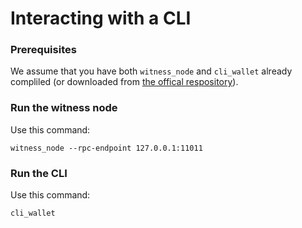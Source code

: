 # Interacting with a CLI
### Prerequisites
We assume that you have both `witness_node` and `cli_wallet` already compliled (or downloaded from [the offical respository](https://github.com/bitshares/bitshares-2/releases/latest)).

### Run the witness node
Use this command:
```
witness_node --rpc-endpoint 127.0.0.1:11011
```
### Run the CLI
Use this command:
```
cli_wallet
```